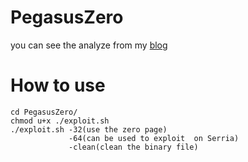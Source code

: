 # PegasusZero
you can see the analyze from my [blog](https://peterpan980927.cn)
# How to use
```
cd PegasusZero/
chmod u+x ./exploit.sh
./exploit.sh -32(use the zero page)
             -64(can be used to exploit  on Serria)
             -clean(clean the binary file)
```
